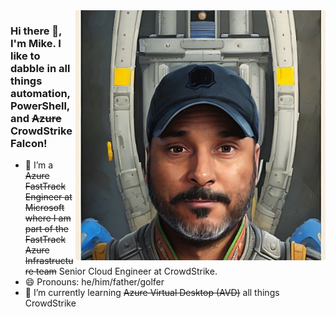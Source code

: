 <img align="right" src="https://github.com/mikedzikowski/mikedzikowski/blob/main/me.jpg" alt="AI generated picture of Mike Dzikowski" width=400px />

### Hi there 👋, I'm Mike. I like to dabble in all things automation, PowerShell, and ~~Azure~~ CrowdStrike Falcon! 

- 🔭 I’m a ~~Azure FastTrack Engineer at Microsoft where I am part of the FastTrack Azure Infrastructure team~~ Senior Cloud Engineer at CrowdStrike.
- 😄 Pronouns: he/him/father/golfer
- 🌱 I’m currently learning ~~Azure Virtual Desktop (AVD)~~ all things CrowdStrike
